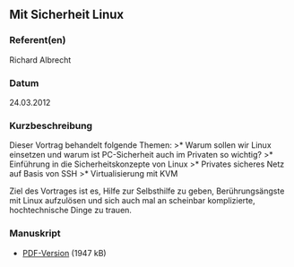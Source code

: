 
 
## Mit Sicherheit Linux


### Referent(en)
 Richard Albrecht

### Datum
 24.03.2012

### Kurzbeschreibung

Dieser Vortrag behandelt folgende Themen:
    >* Warum sollen wir Linux einsetzen und warum ist PC-Sicherheit auch im Privaten so wichtig?    >* Einführung in die Sicherheitskonzepte von Linux    >* Privates sicheres Netz auf Basis von SSH    >* Virtualisierung mit KVM

Ziel des Vortrages ist es, Hilfe zur Selbsthilfe zu geben,
Berührungsängste mit Linux aufzulösen und sich auch mal an scheinbar
komplizierte, hochtechnische Dinge zu trauen. 

### Manuskript

          
* [PDF-Version](/download/Vortraege/Mit_Sicherheit_Linux_LIT_2012.pdf) (1947 kB)
                 
      
  

